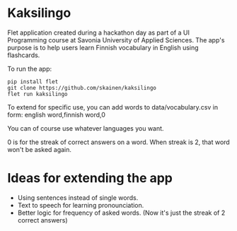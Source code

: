 # Kaksilingo

Flet application created during a hackathon day as part of a UI Programming course at Savonia University of Applied Sciences. The app's purpose is to help users learn Finnish vocabulary in English using flashcards.

To run the app:

```
pip install flet
git clone https://github.com/skainen/kaksilingo
flet run kaksilingo
```

To extend for specific use, you can add words to data/vocabulary.csv in form: english word,finnish word,0

You can of course use whatever languages you want.

0 is for the streak of correct answers on a word. When streak is 2, that word won't be asked again.

# Ideas for extending the app
- Using sentences instead of single words.
- Text to speech for learning pronounciation.
- Better logic for frequency of asked words. (Now it's just the streak of 2 correct answers)
